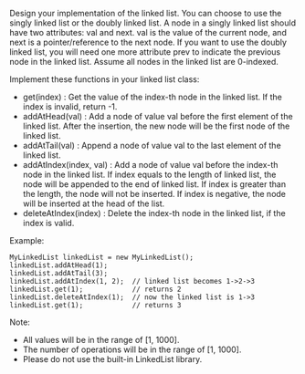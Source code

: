 Design your implementation of the linked list. You can choose to use the singly linked list or the doubly linked list. A node in a singly linked list should have two attributes: val and next. val is the value of the current node, and next is a pointer/reference to the next node. If you want to use the doubly linked list, you will need one more attribute prev to indicate the previous node in the linked list. Assume all nodes in the linked list are 0-indexed.

Implement these functions in your linked list class:

 - get(index) : Get the value of the index-th node in the linked list. If the index is invalid, return -1.
 - addAtHead(val) : Add a node of value val before the first element of the linked list. After the insertion, the new node will be the first node of the linked list.
 - addAtTail(val) : Append a node of value val to the last element of the linked list.
 - addAtIndex(index, val) : Add a node of value val before the index-th node in the linked list. If index equals to the length of linked list, the node will be appended to the end of linked list. If index is greater than the length, the node will not be inserted. If index is negative, the node will be inserted at the head of the list.
 - deleteAtIndex(index) : Delete the index-th node in the linked list, if the index is valid.

     
Example:

```
MyLinkedList linkedList = new MyLinkedList();
linkedList.addAtHead(1);
linkedList.addAtTail(3);
linkedList.addAtIndex(1, 2);  // linked list becomes 1->2->3
linkedList.get(1);            // returns 2
linkedList.deleteAtIndex(1);  // now the linked list is 1->3
linkedList.get(1);            // returns 3
```

Note:

 - All values will be in the range of [1, 1000].
 - The number of operations will be in the range of [1, 1000].
 - Please do not use the built-in LinkedList library.

